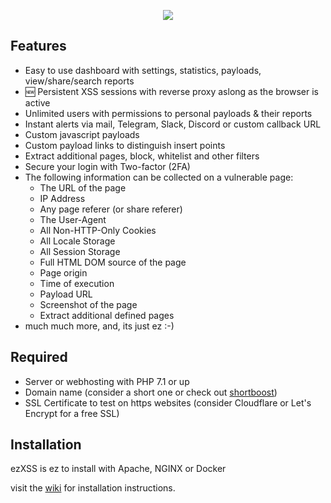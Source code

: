 <p align="center">
  <img src="https://i.ibb.co/zQzDQgP/lotus-v1-1.png"><br>
</p>

## Features
* Easy to use dashboard with settings, statistics, payloads, view/share/search reports
* :new: Persistent XSS sessions with reverse proxy aslong as the browser is active
* Unlimited users with permissions to personal payloads & their reports
* Instant alerts via mail, Telegram, Slack, Discord or custom callback URL
* Custom javascript payloads
* Custom payload links to distinguish insert points
* Extract additional pages, block, whitelist and other filters
* Secure your login with Two-factor (2FA)
* The following information can be collected on a vulnerable page:
    * The URL of the page
    * IP Address
    * Any page referer (or share referer)
    * The User-Agent
    * All Non-HTTP-Only Cookies
    * All Locale Storage
    * All Session Storage
    * Full HTML DOM source of the page
    * Page origin
    * Time of execution
    * Payload URL
    * Screenshot of the page
    * Extract additional defined pages
* much much more, and, its just ez :-)

## Required
* Server or webhosting with PHP 7.1 or up
* Domain name (consider a short one or check out [shortboost](https://github.com/ssl/shortboost))
* SSL Certificate to test on https websites (consider Cloudflare or Let's Encrypt for a free SSL)

## Installation
ezXSS is ez to install with Apache, NGINX or Docker

visit the [wiki](https://github.com/ssl/ezXSS/wiki) for installation instructions.
